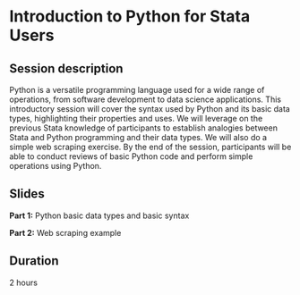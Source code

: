 # Introduction to Python for Stata Users

## Session description

Python is a versatile programming language used for a wide range of operations,
from software development to data science applications.
This introductory session will cover the syntax used by Python and its basic data types,
highlighting their properties and uses.
We will leverage on the previous Stata knowledge of participants
to establish analogies between Stata and Python programming and their data types.
We will also do a simple web scraping exercise.
By the end of the session,
participants will be able to conduct reviews of basic Python code
 and perform simple operations using Python.

## Slides

**Part 1:** Python basic data types and basic syntax

**Part 2:** Web scraping example

## Duration

2 hours
